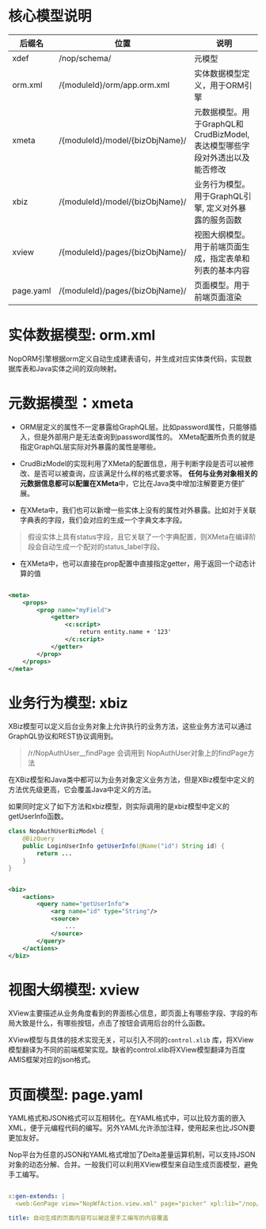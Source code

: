 # 核心模型说明

| 后缀名       | 位置                              | 说明                                               |
|-----------|---------------------------------|--------------------------------------------------|
| xdef      | /nop/schema/                    | 元模型                                              |
| orm.xml   | /{moduleId}/orm/app.orm.xml     | 实体数据模型定义，用于ORM引擎                                 |
| xmeta     | /{moduleId}/model/{bizObjName}/ | 元数据模型。用于GraphQL和CrudBizModel, 表达模型哪些字段对外透出以及能否修改 |
| xbiz      | /{moduleId}/model/{bizObjName}/ | 业务行为模型。用于GraphQL引擎, 定义对外暴露的服务函数                  |
| xview     | /{moduleId}/pages/{bizObjName}/ | 视图大纲模型。用于前端页面生成，指定表单和列表的基本内容                     |
| page.yaml | /{moduleId}/pages/{bizObjName}/ | 页面模型。用于前端页面渲染                                    |

# 实体数据模型: orm.xml

NopORM引擎根据orm定义自动生成建表语句，并生成对应实体类代码，实现数据库表和Java实体之间的双向映射。

# 元数据模型：xmeta

* ORM层定义的属性不一定暴露给GraphQL层。比如password属性，只能够插入，但是外部用户是无法查询到password属性的。
  XMeta配置所负责的就是指定GraphQL层实际对外暴露的属性是哪些。

* CrudBizModel的实现利用了XMeta的配置信息，用于判断字段是否可以被修改、是否可以被查询，应该满足什么样的格式要求等。
  **任何与业务对象相关的元数据信息都可以配置在XMeta**中，它比在Java类中增加注解要更方便扩展。

* 在XMeta中，我们也可以新增一些实体上没有的属性对外暴露。比如对于关联字典表的字段，我们会对应的生成一个字典文本字段。

> 假设实体上具有status字段，且它关联了一个字典配置，则XMeta在编译阶段会自动生成一个配对的status_label字段。

* 在XMeta中，也可以直接在prop配置中直接指定getter，用于返回一个动态计算的值

````xml

<meta>
    <props>
        <prop name="myField">
            <getter>
                <c:script>
                    return entity.name + '123'
                </c:script>
            </getter>
        </prop>
    </props>
</meta>
````

# 业务行为模型: xbiz

XBiz模型可以定义后台业务对象上允许执行的业务方法，这些业务方法可以通过GraphQL协议和REST协议调用到。

> /r/NopAuthUser__findPage 会调用到 NopAuthUser对象上的findPage方法

在XBiz模型和Java类中都可以为业务对象定义业务方法，但是XBiz模型中定义的方法优先级更高，它会覆盖Java中定义的方法。

如果同时定义了如下方法和xbiz模型，则实际调用的是xbiz模型中定义的getUserInfo函数。

````java
class NopAuthUserBizModel {
    @BizQuery
    public LoginUserInfo getUserInfo(@Name("id") String id) {
        return ...
    }
}
````

````xml

<biz>
    <actions>
        <query name="getUserInfo">
            <arg name="id" type="String"/>
            <source>
                ...
            </source>
        </query>
    </actions>
</biz>
````

# 视图大纲模型: xview

XView主要描述从业务角度看到的界面核心信息，即页面上有哪些字段、字段的布局大致是什么，有哪些按钮，点击了按钮会调用后台的什么函数。

XView模型与具体的技术实现无关，可以引入不同的`control.xlib`
库，将XView模型翻译为不同的前端框架实现。缺省的control.xlib将XView模型翻译为百度AMIS框架对应的json格式。

# 页面模型: page.yaml

YAML格式和JSON格式可以互相转化。在YAML格式中，可以比较方面的嵌入XML，便于元编程代码的编写。另外YAML允许添加注释，使用起来也比JSON要更加友好。

Nop平台为任意的JSON和YAML格式增加了Delta差量运算机制，可以支持JSON对象的动态分解、合并。一般我们可以利用XView模型来自动生成页面模型，避免手工编写。

````yaml

x:gen-extends: |
  <web:GenPage view="NopWfAction.view.xml" page="picker" xpl:lib="/nop/web/xlib/web.xlib" />

title: 自动生成的页面内容可以被这里手工编写的内容覆盖
````